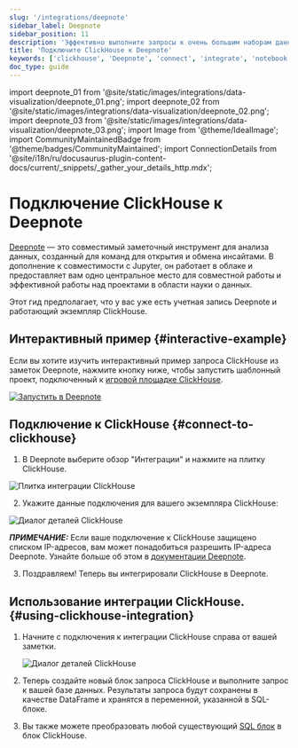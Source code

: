 ```yaml
---
slug: '/integrations/deepnote'
sidebar_label: Deepnote
sidebar_position: 11
description: 'Эффективно выполните запросы к очень большим наборам данных, анализируя'
title: 'Подключите ClickHouse к Deepnote'
keywords: ['clickhouse', 'Deepnote', 'connect', 'integrate', 'notebook']
doc_type: guide
---
```

import deepnote_01 from '@site/static/images/integrations/data-visualization/deepnote_01.png';
import deepnote_02 from '@site/static/images/integrations/data-visualization/deepnote_02.png';
import deepnote_03 from '@site/static/images/integrations/data-visualization/deepnote_03.png';
import Image from '@theme/IdealImage';
import CommunityMaintainedBadge from '@theme/badges/CommunityMaintained';
import ConnectionDetails from '@site/i18n/ru/docusaurus-plugin-content-docs/current/_snippets/_gather_your_details_http.mdx';


# Подключение ClickHouse к Deepnote

<CommunityMaintainedBadge/>

<a href="https://www.deepnote.com/" target="_blank">Deepnote</a> — это совместимый заметочный инструмент для анализа данных, созданный для команд для открытия и обмена инсайтами. В дополнение к совместимости с Jupyter, он работает в облаке и предоставляет вам одно центральное место для совместной работы и эффективной работы над проектами в области науки о данных.

Этот гид предполагает, что у вас уже есть учетная запись Deepnote и работающий экземпляр ClickHouse.

## Интерактивный пример {#interactive-example}
Если вы хотите изучить интерактивный пример запроса ClickHouse из заметок Deepnote, нажмите кнопку ниже, чтобы запустить шаблонный проект, подключенный к [игровой площадке ClickHouse](../../getting-started/playground.md).

[<Image size="logo" img="https://deepnote.com/buttons/launch-in-deepnote.svg" alt="Запустить в Deepnote" />](https://deepnote.com/launch?template=ClickHouse%20and%20Deepnote)

## Подключение к ClickHouse {#connect-to-clickhouse}

1. В Deepnote выберите обзор "Интеграции" и нажмите на плитку ClickHouse.

<Image size="lg" img={deepnote_01} alt="Плитка интеграции ClickHouse" border />

2. Укажите данные подключения для вашего экземпляра ClickHouse:
<ConnectionDetails />

   <Image size="md" img={deepnote_02} alt="Диалог деталей ClickHouse" border />

   **_ПРИМЕЧАНИЕ:_** Если ваше подключение к ClickHouse защищено списком IP-адресов, вам может понадобиться разрешить IP-адреса Deepnote. Узнайте больше об этом в [документации Deepnote](https://docs.deepnote.com/integrations/authorize-connections-from-deepnote-ip-addresses).

3. Поздравляем! Теперь вы интегрировали ClickHouse в Deepnote.

## Использование интеграции ClickHouse. {#using-clickhouse-integration}

1. Начните с подключения к интеграции ClickHouse справа от вашей заметки.

   <Image size="lg" img={deepnote_03} alt="Диалог деталей ClickHouse" border />

2. Теперь создайте новый блок запроса ClickHouse и выполните запрос к вашей базе данных. Результаты запроса будут сохранены в качестве DataFrame и хранятся в переменной, указанной в SQL-блоке.
3. Вы также можете преобразовать любой существующий [SQL блок](https://docs.deepnote.com/features/sql-cells) в блок ClickHouse.